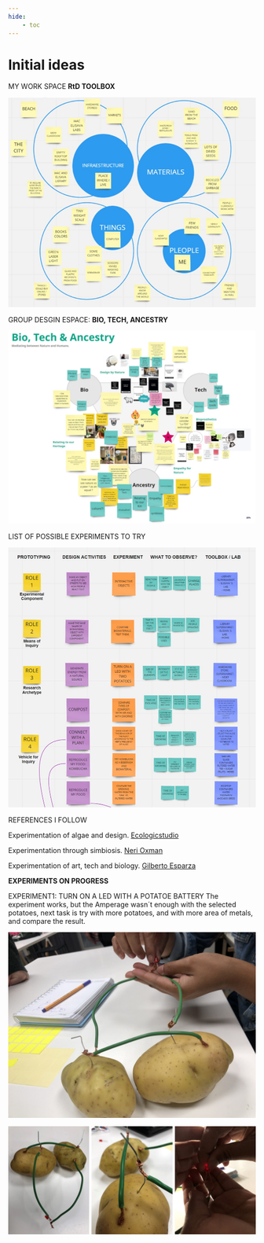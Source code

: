 ```yaml
---
hide:
    - toc
---
```


# Initial ideas

MY WORK SPACE **RtD TOOLBOX**

![](../images/E1.jpg)


GROUP DESGIN ESPACE: **BIO, TECH, ANCESTRY**

![](../images/E3.jpg)


LIST OF POSSIBLE EXPERIMENTS TO TRY

![](../images/E2.jpg)



REFERENCES I FOLLOW

Experimentation of algae and design.
[Ecologicstudio](https://www.ecologicstudio.com/)

Experimentation through simbiosis.
[Neri Oxman](https://oxman.com/)

Experimentation of art, tech and biology.
[Gilberto Esparza](https://gilbertoesparza.net/)


**EXPERIMENTS ON PROGRESS**

EXPERIMENT1: TURN ON A LED WITH A POTATOE BATTERY
The experiment works, but the Amperage wasn´t enough with the selected potatoes, next task is try with more potatoes, and with more area of metals, and compare the result.

![](../images/experiment.jpg)

![](../images/experiment2.jpg)

